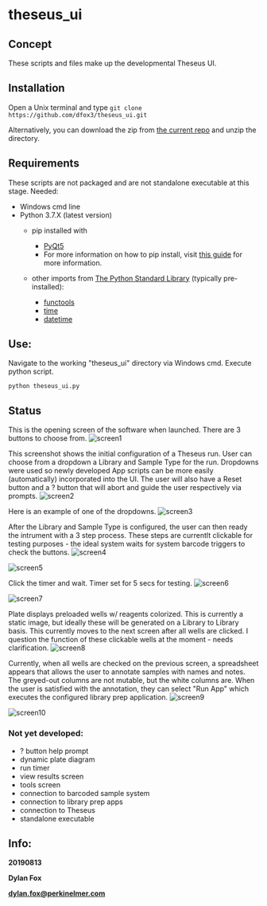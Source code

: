 # theseus_ui

## Concept
These scripts and files make up the developmental Theseus UI. 


## Installation

Open a Unix terminal and type `git clone https://github.com/dfox3/theseus_ui.git`

Alternatively, you can download the zip from [the current repo](https://github.com/dfox3/theseus_ui) and unzip the directory.

## Requirements

These scripts are not packaged and are not standalone executable at this stage. 
Needed:
 - Windows cmd line
 - Python 3.7.X (latest version)
    - pip installed with
        - [PyQt5](https://pypi.org/project/PyQt5/)
        - For more information on how to pip install, visit [this guide](https://packaging.python.org/tutorials/installing-packages/#ensure-you-can-run-pip-from-the-command-line) for more information.


     - other imports from [The Python Standard Library](https://docs.python.org/2/library/) (typically pre-installed):
        - [functools](https://docs.python.org/3/library/functools.html)
        - [time](https://docs.python.org/3/library/time.html)
        - [datetime](https://docs.python.org/3/library/datetime.html)

## Use:

Navigate to the working "theseus_ui" directory via Windows cmd.
Execute python script.

```
python theseus_ui.py
```

## Status

This is the opening screen of the software when launched. There are 3 buttons to choose from.
![screen1](screenshots/20190813/screen1.png)

This screenshot shows the initial configuration of a Theseus run. User can choose from a dropdown a Library and Sample Type for the run. Dropdowns were used so newly developed App scripts can be more easily (automatically) incorporated into the UI. The user will also have a Reset button and a ? button that will abort and guide the user respectively via prompts.
![screen2](screenshots/20190813/screen2.png)

Here is an example of one of the dropdowns.
![screen3](screenshots/20190813/screen3.png)

After the Library and Sample Type is configured, the user can then ready the intrument with a 3 step process. These steps are currentlt clickable for testing purposes - the ideal system waits for system barcode triggers to check the buttons.
![screen4](screenshots/20190813/screen4.png)

![screen5](screenshots/20190813/screen5.png)

Click the timer and wait. Timer set for 5 secs for testing.
![screen6](screenshots/20190813/screen6.png)

![screen7](screenshots/20190813/screen7.png)

Plate displays preloaded wells w/ reagents colorized. This is currently a static image, but ideally these will be generated on a Library to Library basis. This currently moves to the next screen after all wells are clicked. I question the function of these clickable wells at the moment - needs clarification.
![screen8](screenshots/20190813/screen8.png)

Currently, when all wells are checked on the previous screen, a spreadsheet appears that allows the user to annotate samples with names and notes. The greyed-out columns are not mutable, but the white columns are. When the user is satisfied with the annotation, they can select "Run App" which executes the configured library prep application.
![screen9](screenshots/20190813/screen9.png)

![screen10](screenshots/20190813/screen10.png)

### Not yet developed:
 - ? button help prompt
 - dynamic plate diagram
 - run timer
 - view results screen
 - tools screen
 - connection to barcoded sample system
 - connection to library prep apps
 - connection to Theseus
 - standalone executable


## Info:

**20190813**

**Dylan Fox**

**dylan.fox@perkinelmer.com**
